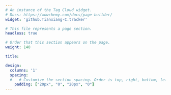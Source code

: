 ```yaml
---
# An instance of the Tag Cloud widget.
# Docs: https://wowchemy.com/docs/page-builder/
widget: 'github.Tianxiang-C.tracker'

# This file represents a page section.
headless: true

# Order that this section appears on the page.
weight: 140

title:

design:
  columns: '1'
  spacing:
  #   # Customize the section spacing. Order is top, right, bottom, left.
    padding: ["20px", "0", "20px", "0"]
---
```

